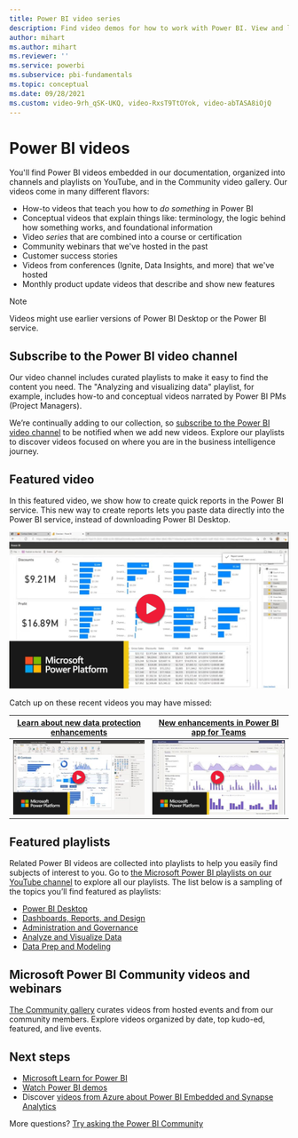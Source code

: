 ```yaml
---
title: Power BI video series
description: Find video demos for how to work with Power BI. View and link directly to the latest videos. Find training and product updates.
author: mihart
ms.author: mihart
ms.reviewer: ''
ms.service: powerbi
ms.subservice: pbi-fundamentals
ms.topic: conceptual
ms.date: 09/28/2021
ms.custom: video-9rh_qSK-UKQ, video-RxsT9TtOYok, video-abTASA8iOjQ
---
```

# Power BI videos

You'll find Power BI videos embedded in our documentation, organized into channels and playlists on YouTube, and in the Community video gallery. Our videos come in many different flavors:
- How-to videos that teach you how to *do something* in Power BI
- Conceptual videos that explain things like: terminology, the logic behind how something works, and foundational information
- Video *series* that are combined into a course or certification
- Community webinars that we've hosted in the past
- Customer success stories
- Videos from conferences (Ignite, Data Insights, and more) that we've hosted 
- Monthly product update videos that describe and show new features



> [!NOTE]  
  > Videos might use earlier versions of Power BI Desktop or the Power BI service.

## Subscribe to the Power BI video channel

Our video channel includes curated playlists to make it easy to find the content you need. The "Analyzing and visualizing data" playlist, for example, includes how-to and conceptual videos narrated by Power BI PMs (Project Managers).  

We’re continually adding to our collection, so [subscribe to the Power BI video channel](https://www.youtube.com/c/MSPowerBI/) to be notified when we add new videos. Explore our playlists to discover videos focused on where you are in the business intelligence journey.

## Featured video

In this featured video, we show how to create quick reports in the Power BI service. This new way to create reports lets you paste data directly into the Power BI service, instead of downloading Power BI Desktop.

[![Image of YouTube video about new quick report creation](media/videos/video-quick-report-creation.png)](https://www.youtube.com/watch?v=9rh_qSK-UKQ)

Catch up on these recent videos you may have missed:

| [Learn about new data protection enhancements](http://www.youtube.com/watch?v=RxsT9TtOYok)  | [New enhancements in Power BI app for Teams](http://www.youtube.com/watch?v=abTASA8iOjQ) | 
| ------| ------ | 
| [![Image of YouTube video about new data protection enhancements in Power B I](media/videos/video-data-protection.png)](http://www.youtube.com/watch?v=RxsT9TtOYok) | [![Image of YouTube video about new enhancements in the Power B I app for Teams](media/videos/video-teams-app.png)](http://www.youtube.com/watch?v=abTASA8iOjQ) |

## Featured playlists

Related Power BI videos are collected into playlists to help you easily find subjects of interest to you. Go to [the Microsoft Power BI playlists on our YouTube channel](https://www.youtube.com/c/MSPowerBI/playlists) to explore all our playlists. The list below is a sampling of the topics you’ll find featured as playlists:
* [Power BI Desktop](https://www.youtube.com/playlist?list=PL1N57mwBHtN2q1WbU5O29rrn_A0lkVv9p)
* [Dashboards, Reports, and Design](https://www.youtube.com/playlist?list=PL1N57mwBHtN0ufit2dISWvcOAIetKcstk) 
* [Administration and Governance](https://www.youtube.com/playlist?list=PL1N57mwBHtN2RuqlRQV4b4TNlcBJ_NgSR)
* [Analyze and Visualize Data](https://www.youtube.com/playlist?list=PL1N57mwBHtN0JFoKSR0n-tBkUJHeMP2cP)
* [Data Prep and Modeling](https://www.youtube.com/playlist?list=PL1N57mwBHtN2NhxTvyO6TquHuZOMh4BMq)

## Microsoft Power BI Community videos and webinars

[The Community gallery](https://community.powerbi.com/t5/Webinars-and-Video-Gallery/bd-p/VideoTipsTricks/) curates videos from hosted events and from our community members. Explore videos organized by date, top kudo-ed, featured, and live events. 


## Next steps

* [Microsoft Learn for Power BI](/learn/powerplatform/power-bi?WT.mc_id=powerbi_video-docs-link)
* [Watch Power BI demos](https://powerbi.microsoft.com/demo/)
* Discover [videos from Azure about Power BI Embedded and Synapse Analytics](https://azure.microsoft.com/search/?q=Power+Bi)
 
More questions? [Try asking the Power BI Community](https://community.powerbi.com/)
